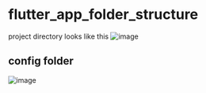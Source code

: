 # flutter_app_folder_structure

project directory looks like this
![image](https://user-images.githubusercontent.com/30105909/110011418-6d9aa980-7d45-11eb-97b6-90d3a58eddb6.png)

## config folder
![image](https://user-images.githubusercontent.com/30105909/110011705-c0746100-7d45-11eb-80db-79acb5888002.png)
